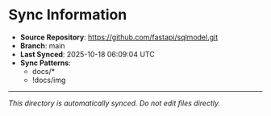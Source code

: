 # Sync Information

- **Source Repository**: https://github.com/fastapi/sqlmodel.git
- **Branch**: main
- **Last Synced**: 2025-10-18 06:09:04 UTC
- **Sync Patterns**:
  - docs/*
  - !docs/img

---
*This directory is automatically synced. Do not edit files directly.*
